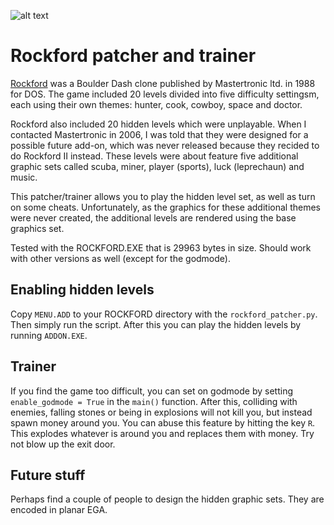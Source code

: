 ![alt text](https://www.mv.helsinki.fi/home/asahala/rockford/themes.gif)

# Rockford patcher and trainer
[Rockford](https://en.wikipedia.org/wiki/Rockford_(video_game)) was a Boulder Dash clone published by Mastertronic ltd. in 1988 for DOS. The game included 20 levels divided into five difficulty settingsm, each using their own themes: hunter, cook, cowboy, space and doctor. 

Rockford also included 20 hidden levels which were unplayable. When I contacted Mastertronic in 2006, I was told that they were designed for a possible future add-on, which was never released because they recided to do Rockford II instead. These levels were about feature five additional graphic sets called scuba, miner, player (sports), luck (leprechaun) and music.

This patcher/trainer allows you to play the hidden level set, as well as turn on some cheats. Unfortunately, as the graphics for these additional themes were never created, the additional levels are rendered using the base graphics set. 

Tested with the ROCKFORD.EXE that is 29963 bytes in size. Should work with other versions as well (except for the godmode).

## Enabling hidden levels
Copy ```MENU.ADD``` to your ROCKFORD directory with the ```rockford_patcher.py```. Then simply run the script. After this you can play the hidden levels by running ```ADDON.EXE```.

## Trainer
If you find the game too difficult, you can set on godmode by setting ```enable_godmode = True``` in the ```main()``` function. After this, colliding with enemies, falling stones or being in explosions will not kill you, but instead spawn money around you. You can abuse this feature by hitting the key ```R```. This explodes whatever is around you and replaces them with money. Try not blow up the exit door.

## Future stuff
Perhaps find a couple of people to design the hidden graphic sets. They are encoded in planar EGA.
